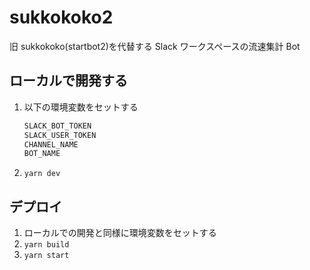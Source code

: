 # sukkokoko2

旧 sukkokoko(startbot2)を代替する Slack ワークスペースの流速集計 Bot

## ローカルで開発する

1. 以下の環境変数をセットする
   ```sh
   SLACK_BOT_TOKEN
   SLACK_USER_TOKEN
   CHANNEL_NAME
   BOT_NAME
   ```
1. `yarn dev`

## デプロイ

1. ローカルでの開発と同様に環境変数をセットする
1. `yarn build`
1. `yarn start`
